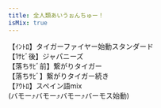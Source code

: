 ```yaml
---
title: 全人類あいうぉんちゅー！
isMix: true
---
```


【ｲﾝﾄﾛ】タイガーファイヤー始動スタンダード<br />
【1ｻﾋﾞ後】ジャパニーズ<br />
【落ちｻﾋﾞ前】繋がりタイガー<br />
【落ちｻﾋﾞ】繋がりタイガー続き<br />
【ｱｳﾄﾛ】スペイン語mix<br />
(バモー⤴︎バモー⤴︎バモー⤴︎バーモス始動)